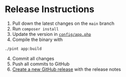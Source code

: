# Release Instructions

1. Pull down the latest changes on the `main` branch
2. Run `composer install`
3. Update the version in [`config/app.php`](./config/app.php)
4. Compile the binary with

```zsh
./pint app:build
```

4. Commit all changes
5. Push all commits to GitHub
6. [Create a new GitHub release](https://github.com/laravel/pint/releases/new) with the release notes
